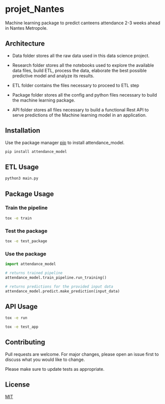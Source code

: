 
# projet_Nantes

Machine learning package to predict canteens attendance 2-3 weeks ahead in Nantes Metropole.

## Architecture

- Data folder stores all the raw data used in this data science project.

- Research folder stores all the notebooks used to explore the available data files, build ETL, process the data, elaborate the best possible predictive model and analyze its results.

- ETL folder contains the files necessary to proceed to ETL step

- Package folder stores all the config and python files necessary to build the machine learning package.

- API folder stores all files necessary to build a functional Rest API to serve predictions of the Machine learning model in an application.



## Installation

Use the package manager [pip](https://pip.pypa.io/en/stable/) to install attendance_model.

```bash
pip install attendance_model
```

## ETL Usage

```bash
python3 main.py
```

## Package Usage

### Train the pipeline
```bash
tox -e train
```

### Test the package
```bash
tox -e test_package
```

### Use the package
```python
import attendance_model

# returns trained pipeline
attendance_model.train_pipeline.run_training()

# returns predictions for the provided input data
attendance_model.predict.make_prediction(input_data)
```

## API Usage

```bash
tox -e run
```

```bash
tox -e test_app
```

## Contributing
Pull requests are welcome. For major changes, please open an issue first to discuss what you would like to change.

Please make sure to update tests as appropriate.

## License
[MIT](https://choosealicense.com/licenses/mit/)
